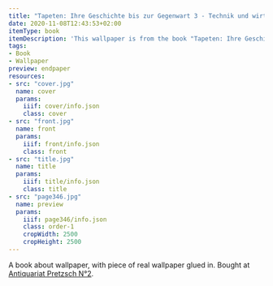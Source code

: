 ```yaml
---
title: "Tapeten: Ihre Geschichte bis zur Gegenwart 3 - Technik und wirtschaftliche Bedeutung"
date: 2020-11-08T12:43:53+02:00
itemType: book
itemDescription: 'This wallpaper is from the book "Tapeten: Ihre Geschichte bis zur Gegenwart 3 - Technik und wirtschaftliche Bedeutung" by Heinrich Olligs, published 1969 by Klinkhardt & Biermann, Braunschweig. <a class="worldcat" href="http://www.worldcat.org/oclc/73890319">&nbsp;</a>'
tags:
- Book
- Wallpaper
preview: endpaper
resources:
- src: "cover.jpg"
  name: cover
  params:
    iiif: cover/info.json
    class: cover
- src: "front.jpg"
  name: front
  params:
    iiif: front/info.json
    class: front
- src: "title.jpg"
  name: title
  params:
    iiif: title/info.json
    class: title
- src: "page346.jpg"
  name: preview
  params:
    iiif: page346/info.json
    class: order-1
    cropWidth: 2500
    cropHeight: 2500
---
```


A book about wallpaper, with piece of real wallpaper glued in.
Bought at [Antiquariat Pretzsch N°2](https://antiquariat-pretzsch.de/).
<!--more-->
